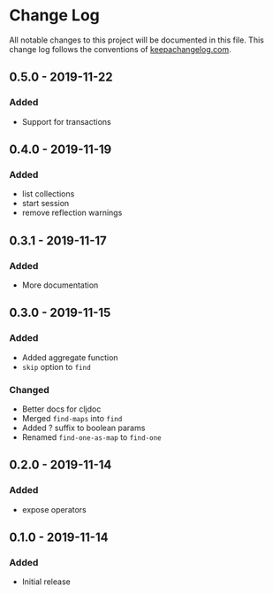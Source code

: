 # Change Log
All notable changes to this project will be documented in this file. This change log follows the conventions of [keepachangelog.com](http://keepachangelog.com/).

## 0.5.0 - 2019-11-22
### Added
- Support for transactions

## 0.4.0 - 2019-11-19
### Added
- list collections
- start session
- remove reflection warnings

## 0.3.1 - 2019-11-17
### Added
- More documentation

## 0.3.0 - 2019-11-15
### Added
- Added aggregate function
- `skip` option to `find`

### Changed
- Better docs for cljdoc
- Merged `find-maps` into `find`
- Added ? suffix to boolean params
- Renamed `find-one-as-map` to `find-one`

## 0.2.0 - 2019-11-14
### Added
- expose operators

## 0.1.0 - 2019-11-14
### Added
- Initial release
